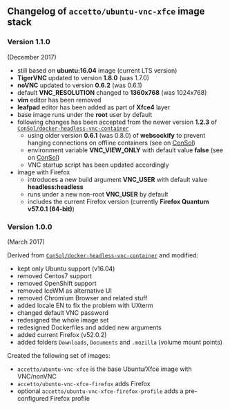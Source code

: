 ## Changelog of `accetto/ubuntu-vnc-xfce` image stack

### Version 1.1.0

(December 2017)

* still based on **ubuntu:16.04** image (current LTS version)
* **TigerVNC** updated to version **1.8.0** (was 1.7.0)
* **noVNC** updated to version **0.6.2** (was 0.6.1)
* default **VNC\_RESOLUTION** changed to **1360x768** (was 1024x768)
* **vim** editor has been removed
* **leafpad** editor has been added as part of **Xfce4** layer
* base image runs under the **root** user by default
* following changes has been accepted from the newer version **1.2.3** of [`ConSol/docker-headless-vnc-container`](https://github.com/ConSol/docker-headless-vnc-container)
	* using older version **0.6.1** (was 0.8.0) of **websockify** to prevent hanging connections on offline containers (see on [ConSol](https://github.com/ConSol/docker-headless-vnc-container/issues/50))
	* environment variable **VNC\_VIEW\_ONLY** with default value **false** (see on [ConSol](https://github.com/ConSol/docker-headless-vnc-container))
	* VNC startup script has been updated accordingly
* image with Firefox
	* introduces a new build argument **VNC\_USER** with default value **headless:headless**
	* runs under a new non-root **VNC\_USER** by default
	* includes the current Firefox version (currently **Firefox Quantum v57.0.1 (64-bit)**)

### Version 1.0.0

(March 2017)

Derived from [`ConSol/docker-headless-vnc-container`](https://github.com/ConSol/docker-headless-vnc-container) and modified:

* kept only Ubuntu support (v16.04)
* removed Centos7 support
* removed OpenShift support
* removed IceWM as alternative UI
* removed Chromium Browser and related stuff
* added locale EN to fix the problem with UXterm
* changed default VNC password
* redesigned the whole image set
* redesigned Dockerfiles and added new arguments
* added current Firefox (v52.0.2)
* added folders `Downloads`, `Documents` and `.mozilla` (volume mount points)

Created the following set of images:

* `accetto/ubuntu-vnc-xfce` is the base Ubuntu/Xfce image with VNC/nonVNC
* `accetto/ubuntu-vnc-xfce-firefox` adds Firefox
* optional `accetto/ubuntu-vnc-xfce-firefox-profile` adds a pre-configured Firefox profile

